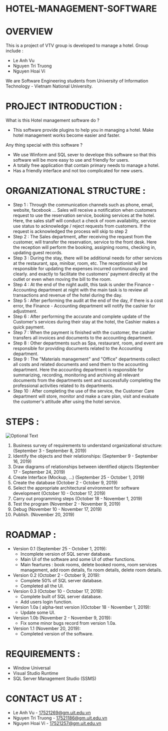 # HOTEL-MANAGEMENT-SOFTWARE
# OVERVIEW
This is a project of VTV group is developed to manage a hotel.
Group include : 
- Le Anh Vu 
- Nguyen Tri Truong
- Nguyen Hoai Vi

We are Software Engineering students from University of Information Technology - Vietnam National University. 

# PROJECT INTRODUCTION : 
What is this Hotel management software do ? 
* This software provide plugins to help you in managing a hotel. Make hotel management works become easier and faster.

Any thing special with this software ?
- We use Winform and SQL sever to develope this software so that this software will be more easy to use and friendly for users.
- A totally free application that contain primary needs to manage a hotel.
- Has a friendly interface and not too complicated for new users.

# ORGANIZATIONAL STRUCTURE :
- Step 1 : Through the communication channels such as phone, email, website, facebook ... Sales will receive a notification when customers request to use the reservation service, booking services at the hotel. Here, the sales staff will conduct a check of room availability, service use status to acknowledge / reject requests from customers. If the request is acknowledged the process will skip to step 2
- Step 2 : The Sales department, after receiving the request from the customer, will transfer the reservation, service to the front desk. Here the reception will perform the booking, assigning rooms, checking in, updating guest records.
- Step 3 : During the stay, there will be additional needs for other services at the restaurant, spa, minibar, room, etc. The receptionist will be responsible for updating the expenses incurred continuously and clearly. and exactly to facilitate the customers' payment directly at the outlet or even when moving the bill to the room.
- Step 4 : At the end of the night audit, this task is under the Finance - Accounting department at night with the main task is to review all transactions and revenue of the hotel during the day.
- Step 5 : After performing the audit at the end of the day, if there is a cost error, the Finance - Accounting department will notify the cashier for adjustment.
- Step 6 : After performing the accurate and complete update of the Customer's services during their stay at the hotel, the Cashier makes a quick payment.
- Step 7 : When the payment is finished with the customer, the cashier transfers all invoices and documents to the accounting department.
- Step 8 : Other departments such as Spa, restaurant, room, and event are responsible for providing documents related to the Accounting department.
- Step 9 : The "Materials management" and "Office" departments collect all costs and related documents and send them to the accounting department. Here the accounting department is responsible for summarizing, recording, monitoring and archiving all relevant documents from the departments sent and successfully completing the professional activities related to its departments.
- Step 10 : After completing the use of the service, the Customer Care department will store, monitor and make a care plan, visit and evaluate the customer's attitude after using the hotel service.

# STEPS :
![Optional Text](https://github.com/VixNH/Hotel_Management_Software/blob/master/Untitled.png)
1. Business survey of requirements to understand organizational structure: (September 3 - September 8, 2019)
2. Identify the objects and their relationships: (September 9 - September 16, 2019)
3. Draw diagrams of relationships between identified objects (September 17 - September 24, 2019)
4. Create Interface (Mockup, ...) (September 25 - October 1, 2019)
5. Create the database (October 2 - October 9, 2019)
6. Select the appropriate architectural environment for software development (October 10 - October 17, 2019)
7. Carry out programming steps (October 18 - November 1, 2019)
8. Test the program (November 2 - November 9, 2019)
9. Debug (November 10 - November 17, 2019)
10. Publish. (November 20, 2019)

# ROADMAP :
* Version 0.1 (September 25 - October 1, 2019): 
  - Incomplete version of SQL server database.
  - Main UI of the software and some UI of other functions.
  - Main feartures : book rooms, delete booked rooms, room services management, add room details, fix room details, delete room details.
* Version 0.2 (October 2 - October 9, 2019):
  - Complete 50% of SQL server database.
  - Completed all the UI.
* Version 0.3 (October 10 - October 17, 2019):
  - Complete built of SQL server database.
  - Add users login function.
* Version 1.0a ( alpha-test version )(October 18 - November 1, 2019):
  - Update some UI.
* Version 1.0b (November 2 - November 9, 2019):
  - Fix some minor bugs record from version 1.0a.
* Version 1.1 (November 20, 2019):
  - Completed version of the software.

# REQUIREMENTS :
- Window Universal
- Visual Studio Runtime
- SQL Server Management Studio (SSMS)

# CONTACT US AT : 
- Le Anh Vu - 17521269@gm.uit.edu.vn
- Nguyen Tri Truong - 17521186@gm.uit.edu.vn
- Nguyen Hoai Vi - 17521257@gm.uit.edu.vn
